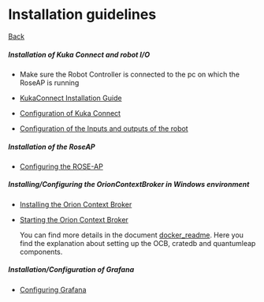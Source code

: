 # Installation guidelines

[Back](../ReadMe.md#installation)

##### 	Installation of Kuka Connect and robot I/O

- Make sure the Robot Controller is connected to the pc on which the RoseAP is running


- [KukaConnect Installation Guide](.\KukaConnect_InstallationGuide.md)

- [Configuration of Kuka Connect](.\KukaConnect_ConfigurationGuide.md)

- [Configuration of the Inputs and outputs of the robot](.\KukaIO_ConfigurationGuide.md)

##### 	Installation of the RoseAP

- [Configuring the ROSE-AP](getting-started.md#roseap)

  

##### Installing/Configuring the OrionContextBroker in Windows environment

- [Installing the Orion Context Broker](getting-started.md#installation-in-windows)

- [Starting the Orion Context Broker](getting-started.md#start-the-orion-context-broker)

  You can find more details in the document [docker_readme](https://github.com/ramp-eu/JS2SF/blob/master/docker/README.md). Here you find the explanation about setting up the OCB, cratedb and quantumleap components.

##### 	Installation/Configuration of Grafana

- [Configuring Grafana](getting-started.md#grafana)



